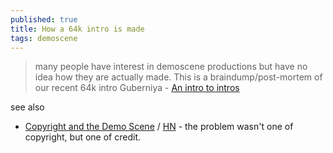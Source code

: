 ```yaml
---
published: true
title: How a 64k intro is made
tags: demoscene
---
```

> many people have interest in demoscene productions but have no idea how they are actually made. This is a braindump/post-mortem of our recent 64k intro Guberniya - [An intro to intros](http://www.lofibucket.com/articles/64k_intro.html)

see also
- [Copyright and the Demo Scene](https://www.datagubbe.se/scenecop/) / [HN](https://news.ycombinator.com/item?id=43360150) - the problem wasn't one of copyright, but one of credit.
